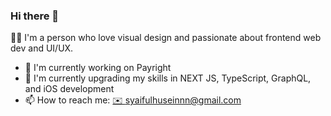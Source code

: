 ### Hi there 👋

💁‍♂️ I'm a person who love visual design and passionate about frontend web dev and UI/UX.

- 🔭 I'm currently working on Payright
- 🌱 I'm currently upgrading my skills in NEXT JS, TypeScript, GraphQL, and iOS development
- 📫 How to reach me: [✉️ syaifulhuseinnn@gmail.com](mailto:syaifulhuseinnn@gmail.com)
<!--
**syaifulhuseinnn/syaifulhuseinnn** is a ✨ _special_ ✨ repository because its `README.md` (this file) appears on your GitHub profile.

Here are some ideas to get you started:

- 🔭 I’m currently working on ...
- 🌱 I’m currently learning ...
- 👯 I’m looking to collaborate on ...
- 🤔 I’m looking for help with ...
- 💬 Ask me about ...
- 📫 How to reach me: ...
- 😄 Pronouns: ...
- ⚡ Fun fact: ...
-->
